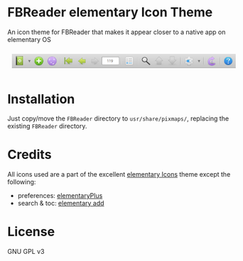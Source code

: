 # FBReader elementary Icon Theme
An icon theme for FBReader that makes it appear closer to a native app on elementary OS

<img src="/after.png" align="centre"
width="800" hspace="10" vspace="10">

# Installation
Just copy/move the `FBReader` directory to `usr/share/pixmaps/`, replacing the existing `FBReader` directory.

# Credits
All icons used are a part of the excellent [elementary Icons](https://github.com/elementary/icons) theme except the following:
- preferences: [elementaryPlus](https://github.com/mank319/elementaryPlus)
- search & toc: [elementary add](https://github.com/varlesh/elementary-add)

# License
GNU GPL v3
